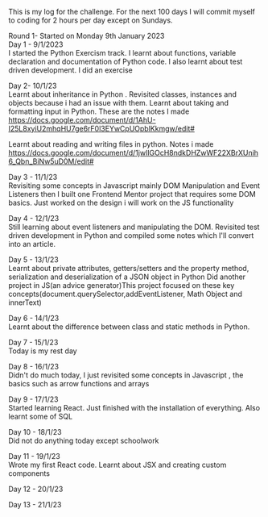 This is my log for the challenge. For the next 100 days I will commit myself to coding for 2 hours per day except on Sundays.

Round 1- Started on Monday 9th January 2023
<br>
Day 1 - 9/1/2023 <br>
I started the Python Exercism track. I learnt about functions, variable declaration and documentation of Python code. I also learnt about test driven development. I did an exercise

Day 2- 10/1/23 <br>
 Learnt about inheritance in Python . Revisited classes, instances and objects because i had an issue with them.
Learnt about taking and formatting input in Python. These are the notes I made
https://docs.google.com/document/d/1AhU-I25L8xyiU2mhqHU7ge6rF0l3EYwCpUOpblKkmgw/edit#
<br>

Learnt about reading and writing files in python. Notes i made
 <br>
https://docs.google.com/document/d/1jwIlGOcH8ndkDHZwWF22XBrXUnih6_Qbn_BiNw5uD0M/edit#


Day 3 - 11/1/23 <br>
Revisiting some concepts in Javascript mainly DOM Manipulation and Event Listeners then I built one Frontend Mentor project that requires some DOM basics.
Just worked on the design i will work on the JS functionality

Day 4 - 12/1/23 <br>
Still learning about event listeners and manipulating the DOM.
Revisited test driven development in Python and compiled some notes which I'll convert into an article.


Day 5 - 13/1/23 <br>
Learnt about private attributes, getters/setters and the property method, serialization and deserialization of a JSON object in Python 
Did another project in JS(an advice generator)This project focused on these key concepts(document.querySelector,addEventListener, Math Object and innerText)

Day 6 - 14/1/23 <br>
Learnt about the difference between class and static methods in Python.

Day 7 - 15/1/23 <br>
Today is my rest day

Day 8 - 16/1/23 <br>
Didn't do much today, I just revisited some concepts in Javascript , the basics such as arrow functions and arrays

Day 9 - 17/1/23 <br>
Started learning React. Just finished with the installation of everything. Also learnt some of SQL

Day 10 - 18/1/23 <br>
Did not do anything today except schoolwork

Day 11 - 19/1/23 <br>
Wrote my first React code. Learnt about JSX and creating custom components

Day 12 - 20/1/23 <br>


Day 13 - 21/1/23 <br>
